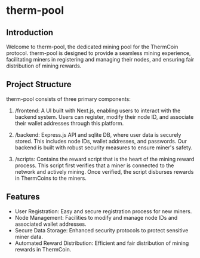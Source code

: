 
# therm-pool

## Introduction
Welcome to therm-pool, the dedicated mining pool for the ThermCoin protocol. therm-pool is designed to provide a seamless mining experience, facilitating miners in registering and managing their nodes, and ensuring fair distribution of mining rewards.

## Project Structure
therm-pool consists of three primary components:

1. /frontend: A UI built with Next.js, enabling users to interact with the backend system. Users can register, modify their node ID, and associate their wallet addresses through this platform.

2. /backend: Express.js API and sqlite DB, where user data is securely stored. This includes node IDs, wallet addresses, and passwords. Our backend is built with robust security measures to ensure miner's safety.

3. /scripts: Contains the reward script that is the heart of the mining reward process. This script first verifies that a miner is connected to the network and actively mining. Once verified, the script disburses rewards in ThermCoins to the miners.

## Features
- User Registration: Easy and secure registration process for new miners.
- Node Management: Facilities to modify and manage node IDs and associated wallet addresses.
- Secure Data Storage: Enhanced security protocols to protect sensitive miner data.
- Automated Reward Distribution: Efficient and fair distribution of mining rewards in ThermCoin.
